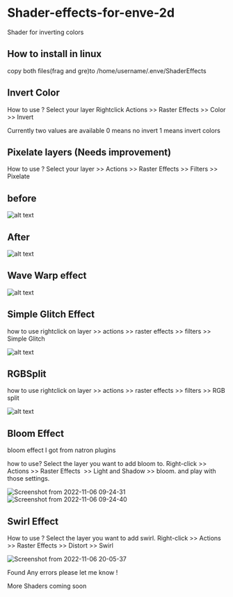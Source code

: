 # Shader-effects-for-enve-2d
Shader for inverting colors

## How to install in linux

copy both files(frag and gre)to
/home/username/.enve/ShaderEffects
 

## Invert Color
How to use ?
Select your layer Rightclick Actions >> Raster Effects >> Color >> Invert

Currently two values are available
0 means no invert
1 means invert colors

## Pixelate layers (Needs improvement)

How to use ?
Select your layer >> Actions >> Raster Effects >> Filters >> Pixelate

## before
![alt text](https://github.com/axiomgraph/Shader-effects-for-enve-2d/raw/main/sample/monkey-6268446_1280.jpg)

## After

![alt text](https://github.com/axiomgraph/Shader-effects-for-enve-2d/raw/main/sample/Screenshot%20from%202021-07-19%2011-46-00.png)

## Wave Warp effect
![alt text](https://github.com/axiomgraph/Shader-effects-for-enve-2d/blob/main/sample/wave_warp.png)


## Simple Glitch Effect
how to use rightclick on layer >> actions >> raster effects >> filters >> Simple Glitch

![alt text](https://raw.githubusercontent.com/axiomgraph/Shader-effects-for-enve-2d/main/sample/mpv-shot0006.jpg)


## RGBSplit

how to use rightclick on layer >> actions >> raster effects >> filters >> RGB split

![alt text](https://github.com/axiomgraph/Shader-effects-for-enve-2d/raw/main/sample/rgbsplit.png)


## Bloom Effect

bloom effect I got from natron plugins

how to use? 
Select the layer you want to add bloom to. Right-click >> Actions >> Raster Effects  >> Light and Shadow >> bloom. and play with those settings.

![Screenshot from 2022-11-06 09-24-31](https://user-images.githubusercontent.com/68183694/200153596-6e19f2ba-638f-4308-bc10-7864807306f3.png)
![Screenshot from 2022-11-06 09-24-40](https://user-images.githubusercontent.com/68183694/200153599-00756747-4c4b-468d-b843-0bd202b67a2b.png)

## Swirl Effect

How to use ?
Select the layer you want to add swirl. Right-click >> Actions >> Raster Effects >> Distort >> Swirl

![Screenshot from 2022-11-06 20-05-37](https://user-images.githubusercontent.com/68183694/200176958-b4a92258-0717-46fc-ab75-c6938abb237a.png)

Found Any errors please let me know !

More Shaders coming soon

